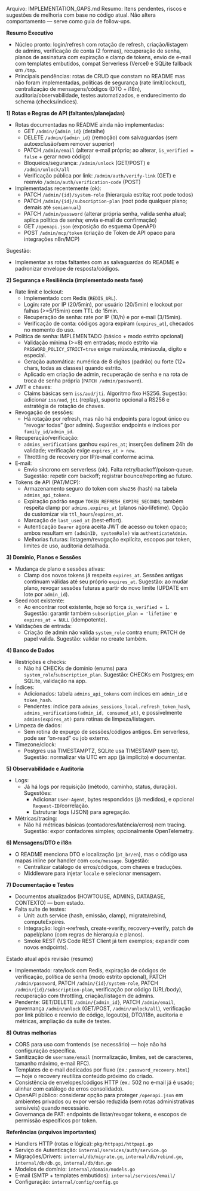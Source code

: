 Arquivo: IMPLEMENTATION_GAPS.md
Resumo: Itens pendentes, riscos e sugestões de melhoria com base no código atual. Não altera comportamento — serve como guia de follow‑ups.

**Resumo Executivo**
- Núcleo pronto: login/refresh com rotação de refresh, criação/listagem de admins, verificação de conta (2 formas), recuperação de senha, planos de assinatura com expiração e clamp de tokens, envio de e‑mail com templates embutidos, compat Serverless (Vercel) e SQLite fallback em `/tmp`.
- Principais pendências: rotas de CRUD que constam no README mas não foram implementadas, políticas de segurança (rate limit/lockout), centralização de mensagens/códigos (DTO + i18n), auditoria/observabilidade, testes automatizados, e endurecimento do schema (checks/índices).

**1) Rotas e Regras de API (faltantes/planejadas)**
- Rotas documentadas no README ainda não implementadas:
  - GET `/admin/{admin_id}` (detalhe)
  - DELETE `/admin/{admin_id}` (remoção) com salvaguardas (sem autoexclusão/sem remover superior)
  - PATCH `/admin/email` (alterar e‑mail próprio; ao alterar, `is_verified = false` + gerar novo código)
  - Bloqueios/segurança: `/admin/unlock` (GET/POST) e `/admin/unlock/all`
  - Verificação pública por link: `/admin/auth/verify-link` (GET) e reenvio `/admin/auth/verification-code` (POST)
- Implementadas recentemente (ok):
  - PATCH `/admin/{id}/system-role` (hierarquia estrita; root pode todos)
  - PATCH `/admin/{id}/subscription-plan` (root pode qualquer plano; demais até `semiannual`)
  - PATCH `/admin/password` (alterar própria senha, valida senha atual; aplica política de senha; envia e‑mail de confirmação)
  - GET `/openapi.json` (exposição do esquema OpenAPI)
  - POST `/admin/mcp/token` (criação de Token de API opaco para integrações n8n/MCP)

Sugestão:
- Implementar as rotas faltantes com as salvaguardas do README e padronizar envelope de resposta/códigos.

**2) Segurança e Resiliência (implementado nesta fase)**
- Rate limit e lockout:
  - Implementado com Redis (`REDIS_URL`).
  - Login: rate por IP (20/5min), por usuário (20/5min) e lockout por falhas (>=5/15min) com TTL de 15min.
  - Recuperação de senha: rate por IP (10/h) e por e‑mail (3/15min).
  - Verificação de conta: códigos agora expiram (`expires_at`), checados no momento do uso.
- Política de senha: IMPLEMENTADO (básico + modo estrito opcional)
  - Validação mínima (>=8) em entradas; modo estrito via `PASSWORD_POLICY_STRICT=true` exige maiúscula, minúscula, dígito e especial.
  - Geração automática: numérica de 8 dígitos (padrão) ou forte (12+ chars, todas as classes) quando estrito.
  - Aplicado em criação de admin, recuperação de senha e na rota de troca de senha própria (`PATCH /admin/password`).
- JWT e chaves:
  - Claims básicas sem `iss/aud/jti`. Algoritmo fixo HS256. Sugestão: adicionar `iss/aud`, `jti` (replay), suporte opcional a RS256 e estratégia de rotação de chaves.
- Revogação de sessões:
  - Há rotação por refresh, mas não há endpoints para logout único ou “revogar todas” (por admin). Sugestão: endpoints e índices por `family_id/admin_id`.
- Recuperação/verificação:
  - `admins_verifications` ganhou `expires_at`; inserções definem 24h de validade; verificação exige `expires_at > now`.
  - Throttling de recovery por IP/e‑mail conforme acima.
- E‑mail:
  - Envio síncrono em serverless (ok). Falta retry/backoff/poison‑queue. Sugestão: repetir com backoff; registrar bounce/reporting ao futuro.
- Tokens de API (PAT/MCP):
  - Armazenamento seguro do token com `sha256` (hash) na tabela `admins_api_tokens`.
  - Expiração padrão segue `TOKEN_REFRESH_EXPIRE_SECONDS`; também respeita clamp por `admins.expires_at` (planos não‑lifetime). Opção de customizar via `ttl_hours`/`expires_at`.
  - Marcação de `last_used_at` (best‑effort).
  - Autenticação `Bearer` agora aceita JWT de acesso ou token opaco; ambos resultam em `(adminID, systemRole)` via `authenticateAdmin`.
  - Melhorias futuras: listagem/revogação explícita, escopos por token, limites de uso, auditoria detalhada.

**3) Domínio, Planos e Sessões**
- Mudança de plano e sessões ativas:
  - Clamp dos novos tokens já respeita `expires_at`. Sessões antigas continuam válidas até seu próprio `expires_at`. Sugestão: ao mudar plano, revogar sessões futuras a partir do novo limite (UPDATE em lote por `admin_id`).
- Seed root existente:
  - Ao encontrar root existente, hoje só força `is_verified = 1`. Sugestão: garantir também `subscription_plan = 'lifetime'` e `expires_at = NULL` (idempotente).
- Validações de entrada:
  - Criação de admin não valida `system_role` contra enum; PATCH de papel valida. Sugestão: validar no create também.

**4) Banco de Dados**
- Restrições e checks:
  - Não há CHECKs de domínio (enums) para `system_role`/`subscription_plan`. Sugestão: CHECKs em Postgres; em SQLite, validação na app.
- Índices:
  - Adicionados: tabela `admins_api_tokens` com índices em `admin_id` e `token_hash`.
  - Pendentes: índice para `admins_sessions_local.refresh_token_hash`, `admins_verifications(admin_id, consumed_at)`, e possivelmente `admins(expires_at)` para rotinas de limpeza/listagem.
- Limpeza de dados:
  - Sem rotina de expurgo de sessões/códigos antigos. Em serverless, pode ser “on‑read” ou job externo.
- Timezone/clock:
  - Postgres usa TIMESTAMPTZ, SQLite usa TIMESTAMP (sem tz). Sugestão: normalizar via UTC em app (já implícito) e documentar.

**5) Observabilidade e Auditoria**
- Logs:
  - Já há logs por requisição (método, caminho, status, duração). Sugestões:
    - Adicionar `User-Agent`, bytes respondidos (já medidos), e opcional `Request‑ID`/correlação.
    - Estruturar logs (JSON) para agregação.
- Métricas/tracing:
  - Não há métricas básicas (contadores/latência/erros) nem tracing. Sugestão: expor contadores simples; opcionalmente OpenTelemetry.

**6) Mensagens/DTO e i18n**
- O README menciona DTO e localização (`pt_br/en`), mas o código usa mapas inline por handler com `code/message`. Sugestão:
  - Centralizar catálogo de erros/códigos, com chaves e traduções.
  - Middleware para injetar `locale` e selecionar mensagem.

**7) Documentação e Testes**
- Documentos atualizados (HOWTOUSE, ADMINS, DATABASE, CONTEXTO) — bom estado.
- Falta suíte de testes:
  - Unit: auth service (hash, emissão, clamp), migrate/rebind, computeExpires.
  - Integração: login→refresh, create→verify, recovery→verify, patch de papel/plano (com regras de hierarquia e planos).
  - Smoke REST (VS Code REST Client já tem exemplos; expandir com novos endpoints).

Estado atual após revisão (resumo)

- Implementado: rate/lock com Redis, expiração de códigos de verificação, política de senha (modo estrito opcional), PATCH `/admin/password`, PATCH `/admin/{id}/system-role`, PATCH `/admin/{id}/subscription-plan`, verificação por código (URL/body), recuperação com throttling, criação/listagem de admins.
- Pendente: GET/DELETE `/admin/{admin_id}`, PATCH `/admin/email`, governança `/admin/unlock` (GET/POST, `/admin/unlock/all`), verificação por link público e reenvio de código, logout(s), DTO/i18n, auditoria e métricas, ampliação da suíte de testes.

**8) Outras melhorias**
- CORS para uso com frontends (se necessário) — hoje não há configuração específica.
- Sanitização de `username/email` (normalização, limites, set de caracteres, tamanho máximo, e‑mail RFC).
- Templates de e‑mail dedicados por fluxo (ex.: `password_recovery.html`) — hoje o recovery reutiliza conteúdo próximo do criado.
- Consistência de envelopes/códigos HTTP (ex.: 502 no e‑mail já é usado; alinhar com catálogo de erros consolidado).
- OpenAPI público: considerar opção para proteger `/openapi.json` em ambientes privados ou expor versão reduzida (sem rotas administrativas sensíveis) quando necessário.
- Governança de PAT: endpoints de listar/revogar tokens, e escopos de permissão específicos por token.

**Referências (arquivos importantes)**
- Handlers HTTP (rotas e lógica): `pkg/httpapi/httpapi.go`
- Serviço de Autenticação: `internal/services/auth/service.go`
- Migrações/Drivers: `internal/db/migrate.go`, `internal/db/rebind.go`, `internal/db/db.go`, `internal/db/dsn.go`
- Modelos de domínio: `internal/domain/models.go`
- E‑mail (SMTP + templates embutidos): `internal/services/email/`
- Configuração: `internal/config/config.go`
